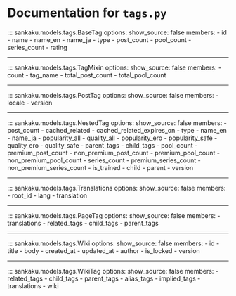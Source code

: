 # Documentation for `tags.py`

::: sankaku.models.tags.BaseTag
    options:
      show_source: false
      members:
        - id
        - name
        - name_en
        - name_ja
        - type
        - post_count
        - pool_count
        - series_count
        - rating

---

::: sankaku.models.tags.TagMixin
    options:
      show_source: false
      members:
        - count
        - tag_name
        - total_post_count
        - total_pool_count

---

::: sankaku.models.tags.PostTag
    options:
      show_source: false
      members:
        - locale
        - version

---

::: sankaku.models.tags.NestedTag
    options:
      show_source: false
      members:
        - post_count
        - cached_related
        - cached_related_expires_on
        - type
        - name_en
        - name_ja
        - popularity_all
        - quality_all
        - popularity_ero
        - popularity_safe
        - quality_ero
        - quality_safe
        - parent_tags
        - child_tags
        - pool_count
        - premium_post_count
        - non_premium_post_count
        - premium_pool_count
        - non_premium_pool_count
        - series_count
        - premium_series_count
        - non_premium_series_count
        - is_trained
        - child
        - parent
        - version

---

::: sankaku.models.tags.Translations
    options:
      show_source: false
      members:
        - root_id
        - lang
        - translation

---

::: sankaku.models.tags.PageTag
    options:
      show_source: false
      members:
        - translations
        - related_tags
        - child_tags
        - parent_tags

---

::: sankaku.models.tags.Wiki
    options:
      show_source: false
      members:
        - id
        - title
        - body
        - created_at
        - updated_at
        - author
        - is_locked
        - version

---

::: sankaku.models.tags.WikiTag
    options:
      show_source: false
      members:
        - related_tags
        - child_tags
        - parent_tags
        - alias_tags
        - implied_tags
        - translations
        - wiki